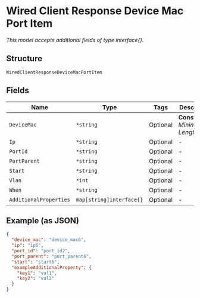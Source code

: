 
# Wired Client Response Device Mac Port Item

*This model accepts additional fields of type interface{}.*

## Structure

`WiredClientResponseDeviceMacPortItem`

## Fields

| Name | Type | Tags | Description |
|  --- | --- | --- | --- |
| `DeviceMac` | `*string` | Optional | **Constraints**: *Minimum Length*: `1` |
| `Ip` | `*string` | Optional | - |
| `PortId` | `*string` | Optional | - |
| `PortParent` | `*string` | Optional | - |
| `Start` | `*string` | Optional | - |
| `Vlan` | `*int` | Optional | - |
| `When` | `*string` | Optional | - |
| `AdditionalProperties` | `map[string]interface{}` | Optional | - |

## Example (as JSON)

```json
{
  "device_mac": "device_mac6",
  "ip": "ip6",
  "port_id": "port_id2",
  "port_parent": "port_parent6",
  "start": "start6",
  "exampleAdditionalProperty": {
    "key1": "val1",
    "key2": "val2"
  }
}
```

